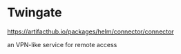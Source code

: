 # Twingate
https://artifacthub.io/packages/helm/connector/connector

an VPN-like service for remote access
